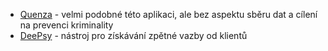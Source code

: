 - [Quenza](https://quenza.com/) - velmi podobné této aplikaci, ale bez aspektu sběru dat a cílení na prevenci kriminality
- [DeePsy](https://www.deepsy.cz/) - nástroj pro získávání zpětné vazby od klientů
